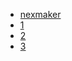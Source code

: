 <!-- 侧边栏 docs/_sidebar.md -->
* [nexmaker](https://www.nexmaker.com)
* [1](lab/lab.md)
* [2](agv/agv.md)
* [3](prototype/prototype.md)

